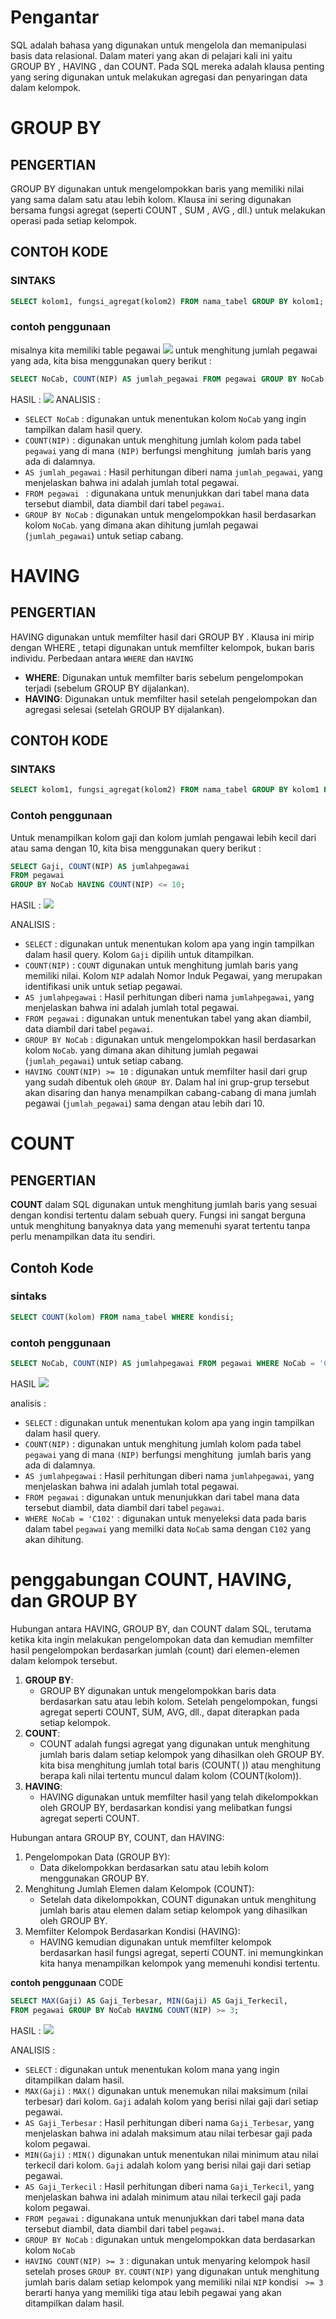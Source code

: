 # Pengantar
SQL adalah bahasa yang digunakan untuk mengelola dan memanipulasi basis data relasional. Dalam materi yang akan di pelajari kali ini yaitu GROUP BY , HAVING , dan COUNT. Pada SQL mereka adalah klausa penting yang sering digunakan untuk melakukan agregasi dan penyaringan data dalam kelompok.
# GROUP BY
## PENGERTIAN 
GROUP BY digunakan untuk mengelompokkan baris yang memiliki nilai yang sama dalam satu atau lebih kolom. Klausa ini sering digunakan bersama fungsi agregat (seperti COUNT , SUM , AVG , dll.) untuk melakukan operasi pada setiap kelompok.

## CONTOH KODE 
### SINTAKS
```SQL 
SELECT kolom1, fungsi_agregat(kolom2) FROM nama_tabel GROUP BY kolom1;
```
### contoh penggunaan
misalnya kita memiliki table pegawai 
![](asset/foto_6.png)
untuk menghitung jumlah pegawai yang ada, kita bisa menggunakan query berikut : 
```sql 
SELECT NoCab, COUNT(NIP) AS jumlah_pegawai FROM pegawai GROUP BY NoCab;
```
HASIL : 
![](asset/foto_8.png)
ANALISIS : 
- `SELECT NoCab` : digunakan untuk menentukan kolom `NoCab`  yang ingin tampilkan dalam hasil query.
- `COUNT(NIP)` :  digunakan untuk menghitung jumlah kolom pada tabel `pegawai`  yang di mana `(NIP)` berfungsi menghitung  jumlah baris yang ada di dalamnya. 
- `AS jumlah_pegawai` : Hasil perhitungan diberi nama `jumlah_pegawai`, yang menjelaskan bahwa ini adalah jumlah total pegawai.
- `FROM pegawai ` : digunakana untuk menunjukkan dari tabel mana data tersebut diambil, data diambil dari tabel `pegawai`.
- `GROUP BY NoCab` : digunakan untuk mengelompokkan hasil berdasarkan kolom `NoCab`. yang dimana akan dihitung jumlah pegawai (`jumlah_pegawai`) untuk setiap cabang.
# HAVING 
## PENGERTIAN 
HAVING digunakan untuk memfilter hasil dari GROUP BY . Klausa ini mirip dengan WHERE , tetapi digunakan untuk memfilter kelompok, bukan baris individu. Perbedaan antara `WHERE` dan `HAVING`
- **WHERE**: Digunakan untuk memfilter baris sebelum pengelompokan terjadi (sebelum GROUP BY dijalankan).
- **HAVING**: Digunakan untuk memfilter hasil setelah pengelompokan dan agregasi selesai (setelah GROUP BY dijalankan).
## CONTOH KODE
### SINTAKS
```SQL 
SELECT kolom1, fungsi_agregat(kolom2) FROM nama_tabel GROUP BY kolom1 HAVING fungsi_agregat(kolom2) operator nilai;
```

### Contoh penggunaan
Untuk menampilkan kolom gaji dan kolom jumlah pengawai lebih kecil dari atau sama dengan 10, kita bisa menggunakan query berikut : 

```sql
SELECT Gaji, COUNT(NIP) AS jumlahpegawai
FROM pegawai
GROUP BY NoCab HAVING COUNT(NIP) <= 10;
```
HASIL : 
![](asset/foto_7.png)

ANALISIS : 
- `SELECT` : digunakan untuk menentukan kolom apa  yang ingin  tampilkan dalam hasil query. Kolom `Gaji` dipilih untuk ditampilkan.
- `COUNT(NIP)` : `COUNT` digunakan untuk menghitung jumlah baris yang memiliki nilai. Kolom `NIP` adalah Nomor Induk Pegawai, yang merupakan identifikasi unik untuk setiap pegawai. 
- `AS jumlahpegawai` : Hasil perhitungan diberi nama `jumlahpegawai`, yang menjelaskan bahwa ini adalah jumlah total pegawai. 
- `FROM pegawai` : digunakan untuk menentukan tabel yang akan diambil, data diambil dari tabel `pegawai`.
- `GROUP BY NoCab` : digunakan untuk mengelompokkan hasil berdasarkan kolom `NoCab`. yang dimana akan dihitung jumlah pegawai (`jumlah_pegawai`) untuk setiap cabang.
- `HAVING COUNT(NIP) >= 10` :  digunakan untuk memfilter hasil dari grup yang sudah dibentuk oleh `GROUP BY`. Dalam hal ini  grup-grup tersebut akan disaring dan hanya menampilkan cabang-cabang di mana jumlah pegawai (`jumlah_pegawai`) sama dengan atau lebih dari 10. 
# COUNT
## PENGERTIAN
**COUNT** dalam SQL digunakan untuk menghitung jumlah baris yang sesuai dengan kondisi tertentu dalam sebuah query. Fungsi ini sangat berguna untuk menghitung banyaknya data yang memenuhi syarat tertentu tanpa perlu menampilkan data itu sendiri.

## Contoh Kode
### sintaks 

```sql 
SELECT COUNT(kolom) FROM nama_tabel WHERE kondisi;
```

### contoh penggunaan

```sql 
SELECT NoCab, COUNT(NIP) AS jumlahpegawai FROM pegawai WHERE NoCab = 'C102'
```

HASIL 
![](asset/foto_9.png)

analisis : 
  - `SELECT` : digunakan untuk menentukan kolom apa yang ingin tampilkan dalam hasil query. 
  - `COUNT(NIP)` :  digunakan untuk menghitung jumlah kolom pada tabel `pegawai`  yang di mana `(NIP)` berfungsi menghitung  jumlah baris yang ada di dalamnya. 
  - `AS jumlahpegawai` : Hasil perhitungan diberi nama `jumlahpegawai`, yang menjelaskan bahwa ini adalah jumlah total pegawai.
  - `FROM pegawai` : digunakan untuk menunjukkan dari tabel mana data tersebut diambil, data diambil dari tabel `pegawai`.
  - `WHERE NoCab = 'C102'` :  digunakan untuk menyeleksi data pada baris dalam tabel `pegawai` yang memilki data `NoCab` sama dengan `C102` yang akan dihitung. 

# penggabungan COUNT, HAVING, dan GROUP BY

Hubungan antara HAVING, GROUP BY, dan COUNT dalam SQL, terutama ketika kita ingin melakukan pengelompokan data dan kemudian memfilter hasil pengelompokan berdasarkan jumlah (count) dari elemen-elemen dalam kelompok tersebut. 

1. **GROUP BY**:
   - GROUP BY digunakan untuk mengelompokkan baris data berdasarkan satu atau lebih kolom. Setelah pengelompokan, fungsi agregat seperti COUNT, SUM, AVG, dll., dapat diterapkan pada setiap kelompok.
2. **COUNT**:
   - COUNT adalah fungsi agregat yang digunakan untuk menghitung jumlah baris dalam setiap kelompok yang dihasilkan oleh GROUP BY. kita bisa menghitung jumlah total baris (COUNT( )) atau menghitung berapa kali nilai tertentu muncul dalam kolom (COUNT(kolom)).
3. **HAVING**:
   - HAVING digunakan untuk memfilter hasil yang telah dikelompokkan oleh GROUP BY, berdasarkan kondisi yang melibatkan fungsi agregat seperti COUNT.

Hubungan antara  GROUP BY, COUNT, dan HAVING:

1. Pengelompokan Data (GROUP BY):
   - Data dikelompokkan berdasarkan satu atau lebih kolom menggunakan GROUP BY.
2. Menghitung Jumlah Elemen dalam Kelompok (COUNT):
   - Setelah data dikelompokkan, COUNT digunakan untuk menghitung jumlah baris atau elemen dalam setiap kelompok yang dihasilkan oleh GROUP BY.
3. Memfilter Kelompok Berdasarkan Kondisi (HAVING):
   - HAVING kemudian digunakan untuk memfilter kelompok berdasarkan hasil fungsi agregat, seperti COUNT. ini memungkinkan kita hanya menampilkan kelompok yang memenuhi kondisi tertentu.

**contoh penggunaan**
CODE
```sql 
SELECT MAX(Gaji) AS Gaji_Terbesar, MIN(Gaji) AS Gaji_Terkecil, 
FROM pegawai GROUP BY NoCab HAVING COUNT(NIP) >= 3;
```  
HASIL : 
![](asset/foto_10.png)

ANALISIS : 
  - `SELECT` : digunakan untuk menentukan kolom mana yang ingin ditampilkan dalam hasil.
  - `MAX(Gaji)` : `MAX()` digunakan untuk menemukan nilai maksimum (nilai terbesar) dari kolom. `Gaji` adalah kolom yang berisi nilai gaji dari setiap pegawai.
  - `AS Gaji_Terbesar` : Hasil perhitungan diberi nama `Gaji_Terbesar`, yang menjelaskan bahwa ini adalah maksimum atau nilai terbesar gaji pada kolom pegawai.
  - `MIN(Gaji)` : `MIN()` digunakan untuk menentukan nilai minimum atau nilai terkecil dari kolom. `Gaji` adalah kolom yang berisi nilai gaji dari setiap pegawai.
  - `AS Gaji_Terkecil` : Hasil perhitungan diberi nama `Gaji_Terkecil`, yang menjelaskan bahwa ini adalah minimum atau nilai terkecil gaji pada kolom pegawai.
  - `FROM pegawai` : digunakana untuk menunjukkan dari tabel mana data tersebut diambil, data diambil dari tabel `pegawai`.
  - `GROUP BY NoCab` : digunakan untuk mengelompokkan data berdasarkan kolom `NoCab`
  - `HAVING COUNT(NIP) >= 3` : digunakan untuk menyaring kelompok hasil setelah proses `GROUP BY`. `COUNT(NIP)` yang digunakan untuk menghitung jumlah baris dalam setiap kelompok yang memiliki nilai `NIP` kondisi ` >= 3` berarti hanya yang memiliki tiga atau lebih pegawai yang akan ditampilkan dalam hasil.
